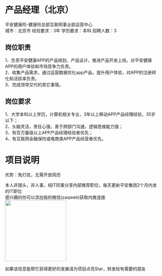 # 产品经理（北京）
平安健康险-健康险总部互联网事业部运营中心  
城市：北京市 经验要求：3年 学历要求：本科  招聘人数：3

## 岗位职责
1、负责平安健康APP的产品规划、产品设计，推进产品开发上线，对平安健康APP的用户体验和市场竞争力负责。   
2、收集产品需求，通过运营数据优化app产品，提升用户体验，对APP的注册转化和活跃率负责。   
3、完成领导交代的其它事情。

## 岗位要求
1、大学本科以上学历，计算机相关专业，3年以上移动APP产品经理经验，35岁以下；   
2、头脑灵活，责任心强，善于跨部门沟通，逻辑思维能力强；   
3、有百万量级以上APP产品经理经验者优先；   
4、有互联网金融保险或电商类APP产品经营者优先。

# 项目说明

优势：免打扰，无需开放简历

本人非猎头，非人事，纯IT同事分享内部推荐职位，每天更新平安集团2个月内发的IT职位  
感兴趣的你可以添加我的微信(zaqweb)获取内推连接  
<img src="https://github.com/zaqweb/PA-IT-JOBS/blob/master/WechatICode.jpeg"  height="200" width="200">

如果该信息能帮忙获得更好的发展请为项目点亮Star，转发给有需要的朋友




